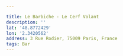 ```yaml
---

title: Le Barbiche - Le Cerf Volant
description: ''
lat: '48.8772429'
lon: '2.3420562'
address: 3 Rue Rodier, 75009 Paris, France
tags: Bar
---
```

